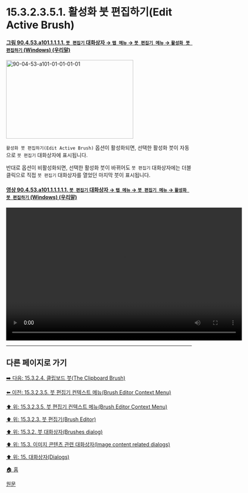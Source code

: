 # 15.3.2.3.5.1. 활성화 붓 편집하기(Edit Active Brush)

<a id="90-04-53-a101-01-01-01-01"></a>

#### [그림 90.4.53.a101.1.1.1.1. `붓 편집기` 대화상자 → `탭 메뉴` → `붓 편집기 메뉴` → `활성화 붓 편집하기` (Windows) (우리말)](./90-04-0053-brush_editor.md#90-04-53-a101-01-01-01-01)
<img width="345" height="213" alt="90-04-53-a101-01-01-01-01" src="https://github.com/user-attachments/assets/a47bd42e-87c9-4bc3-a34f-c5ba96c3fa77" />

`활성화 붓 편집하기(Edit Active Brush)` 옵션이 활성화되면, 선택한 활성화 붓이 자동으로 `붓 편집기` 대화상자에 표시됩니다.

반대로 옵션이 비활성화되면, 선택한 활성화 붓이 바뀌어도 `붓 편집기` 대화상자에는 더블 클릭으로 직접 `붓 편집기` 대화상자를 열었던 마지막 붓이 표시됩니다.

<a id="90-04-53-a101-01-01-01-01-01"></a>

#### [영상 90.4.53.a101.1.1.1.1.1. `붓 편집기` 대화상자 → `탭 메뉴` → `붓 편집기 메뉴` → `활성화 붓 편집하기` (Windows) (우리말)](./90-04-0053-brush_editor.md#90-04-53-a101-01-01-01-01-01)
<video controls="controls" width="640" height="360" src="https://github.com/user-attachments/assets/58650409-7901-46af-a8a7-8cf8d9f0dd7c"></video>

***

## 다른 페이지로 가기

[➡️ 다음: 15.3.2.4. 클립보드 붓(The Clipboard Brush)](./15-03-02-04-the_cliprboard_brush.md)

[⬅️ 이전: 15.3.2.3.5. 붓 편집기 컨텍스트 메뉴(Brush Editor Context Menu)](./15-03-02-03-05-00-brush_editor_context_menu.md)

[⬆️ 위: 15.3.2.3.5. 붓 편집기 컨텍스트 메뉴(Brush Editor Context Menu)](./15-03-02-03-05-00-brush_editor_context_menu.md)

[⬆️ 위: 15.3.2.3. 붓 편집기(Brush Editor)](./15-03-02-03-00-brush_editor.md)

[⬆️ 위: 15.3.2. 붓 대화상자(Brushes dialog)](./15-03-02-00-brushes_dialog.md)

[⬆️ 위: 15.3. 이미지 콘텐츠 관련 대화상자(Image content related dialogs)](./15-03-00-image-content-related-dialogs.md)

[⬆️ 위: 15. 대화상자(Dialogs)](./15-00-dialogs.md)

[🏠 홈](./00-home.md)

[원문](https://docs.gimp.org/2.10/ko/gimp-brush-dialog.html#gimp-brush-editor-context-menu)